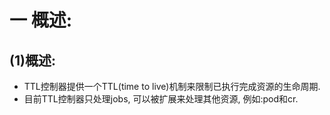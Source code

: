 # 一 概述:
## (1)概述:
- TTL控制器提供一个TTL(time to live)机制来限制已执行完成资源的生命周期.
- 目前TTL控制器只处理jobs, 可以被扩展来处理其他资源, 例如:pod和cr.
